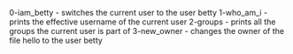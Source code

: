 0-iam_betty - switches the current user to the user betty
1-who_am_i -  prints the effective username of the current user
2-groups - prints all the groups the current user is part of
3-new_owner -  changes the owner of the file hello to the user betty
